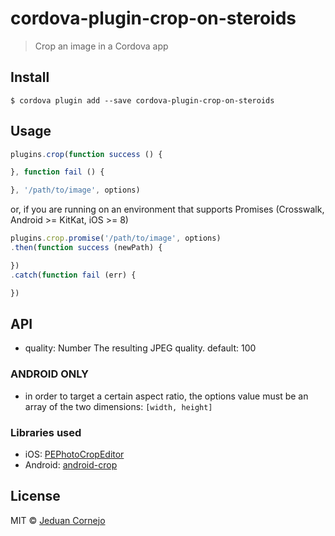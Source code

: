 # cordova-plugin-crop-on-steroids

> Crop an image in a Cordova app


## Install

```
$ cordova plugin add --save cordova-plugin-crop-on-steroids
```


## Usage

```js
plugins.crop(function success () {

}, function fail () {

}, '/path/to/image', options)
```

or, if you are running on an environment that supports Promises
(Crosswalk, Android >= KitKat, iOS >= 8)

```js
plugins.crop.promise('/path/to/image', options)
.then(function success (newPath) {

})
.catch(function fail (err) {

})
```

## API

 * quality: Number
The resulting JPEG quality. default: 100

### ANDROID ONLY
 * in order to target a certain aspect ratio, the options value must be an array of the two dimensions: `[width, height]` 


### Libraries used

 * iOS: [PEPhotoCropEditor](https://github.com/kishikawakatsumi/PEPhotoCropEditor)
 * Android: [android-crop](https://github.com/jdamcd/android-crop)

## License

MIT © [Jeduan Cornejo](https://github.com/jeduan)